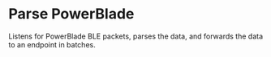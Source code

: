 # Parse PowerBlade

Listens for PowerBlade BLE packets, parses the data, and forwards the data to an endpoint in batches.